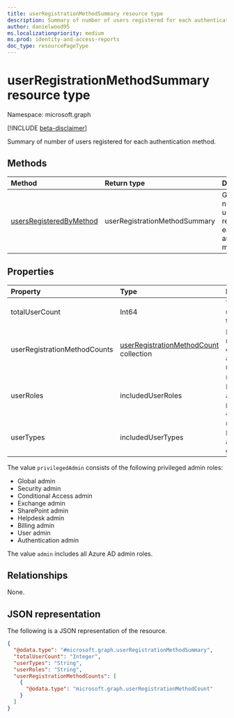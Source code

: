 ```yaml
---
title: userRegistrationMethodSummary resource type
description: Summary of number of users registered for each authentication method.
author: danielwood95
ms.localizationpriority: medium
ms.prod: identity-and-access-reports
doc_type: resourcePageType
---
```


# userRegistrationMethodSummary resource type

Namespace: microsoft.graph

[!INCLUDE [beta-disclaimer](../../includes/beta-disclaimer.md)]

Summary of number of users registered for each authentication method.

## Methods

| Method                                                                                 | Return type                   | Description                                                        |
| :------------------------------------------------------------------------------------- | :---------------------------- | :----------------------------------------------------------------- |
| [usersRegisteredByMethod](../api/authenticationmethodsroot-usersregisteredbymethod.md) | userRegistrationMethodSummary | Get the number of users registered for each authentication method. |

## Properties

| Property                     | Type                                                                                  | Description                                                                     |
| :--------------------------- | :------------------------------------------------------------------------------------ | :------------------------------------------------------------------------------ |
| totalUserCount               | Int64                                                                                 | Total number of users in the tenant.                                            |
| userRegistrationMethodCounts | [userRegistrationMethodCount](../resources/userregistrationmethodcount.md) collection | Number of users registered for each authentication method.                      |
| userRoles                    | includedUserRoles                                                                     | User role type. Possible values are: `all`, `privilegedAdmin`, `admin`, `user`. |
| userTypes                    | includedUserTypes                                                                     | User type. Possible values are: `all`, `member`, `guest`.                       |

The value `privilegedAdmin` consists of the following privileged admin roles:

* Global admin
* Security admin
* Conditional Access admin
* Exchange admin
* SharePoint admin
* Helpdesk admin
* Billing admin
* User admin
* Authentication admin

The value `admin` includes all Azure AD admin roles. 

## Relationships

None.

## JSON representation

The following is a JSON representation of the resource.

<!-- {
  "blockType": "resource",
  "@odata.type": "microsoft.graph.userRegistrationMethodSummary"
}
-->

```json
{
  "@odata.type": "#microsoft.graph.userRegistrationMethodSummary",
  "totalUserCount": "Integer",
  "userTypes": "String",
  "userRoles": "String",
  "userRegistrationMethodCounts": [
    {
      "@odata.type": "microsoft.graph.userRegistrationMethodCount"
    }
  ]
}
```

